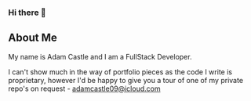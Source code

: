 ### Hi there 👋

## About Me
My name is Adam Castle and I am a FullStack Developer.

I can't show much in the way of portfolio pieces as the code I write is proprietary, however I'd be happy to give you a tour of one of my private repo's on request - adamcastle09@icloud.com
<!--
**BlazeTheGr8/BlazeTheGr8** is a ✨ _special_ ✨ repository because its `README.md` (this file) appears on your GitHub profile.

Here are some ideas to get you started:

- 🔭 I’m currently working on improving my web development skills
- 🌱 I’m currently learning React, WordPress and SEO
- 👯 I’m looking to collaborate on ...
- 🤔 I’m looking for help with ...
- 💬 Ask me about ...
- 📫 How to reach me: ...
- 😄 Pronouns: ...
- ⚡ Fun fact: ...
-->

